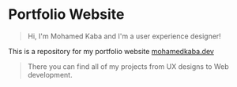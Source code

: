 # Portfolio Website

> Hi, I'm Mohamed Kaba and I'm a user experience designer!

This is a repository for my portfolio website [mohamedkaba.dev](https://www.mohamedkaba.dev)

> There you can find all of my projects from UX designs to Web development.

